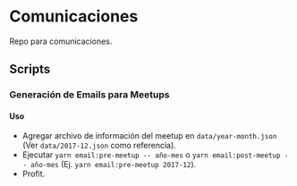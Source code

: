 # Comunicaciones
Repo para comunicaciones.

## Scripts

### Generación de Emails para Meetups

#### Uso

- Agregar archivo de información del meetup en `data/year-month.json` (Ver `data/2017-12.json` como referencia).
- Ejecutar `yarn email:pre-meetup -- año-mes` o `yarn email:post-meetup -- año-mes` (Ej. `yarn email:pre-meetup 2017-12`).
- Profit.
